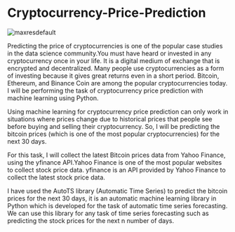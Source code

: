 # Cryptocurrency-Price-Prediction 
![maxresdefault](https://user-images.githubusercontent.com/68649622/209811133-f92e9738-55c0-4206-9bcc-7cc2abfb8001.jpg)




Predicting the price of cryptocurrencies is one of the popular case studies in the data science community.You must have heard or invested in any cryptocurrency once in your life. It is a digital medium of exchange that is encrypted and decentralized. Many people use cryptocurrencies as a form of investing because it gives great returns even in a short period. Bitcoin, Ethereum, and Binance Coin are among the popular cryptocurrencies today.  I will be performing the task of cryptocurrency price prediction with machine learning using Python.

Using machine learning for cryptocurrency price prediction can only work in situations where prices change due to historical prices that people see before buying and selling their cryptocurrency. So, I will be predicting the bitcoin prices (which is one of the most popular cryptocurrencies) for the next 30 days.

For this task, I will collect the latest Bitcoin prices data from Yahoo Finance, using the yfinance API.Yahoo Finance is one of the most popular websites to collect stock price data. yfinance is an API provided by Yahoo Finance to collect the latest stock price data.

 I have used the AutoTS library (Automatic Time Series) to predict the bitcoin prices for the next 30 days, it is an automatic machine learning library in Python which is developed for the task of automatic time series forecasting. We can use this library for any task of time series forecasting such as predicting the stock prices for the next n number of days.
